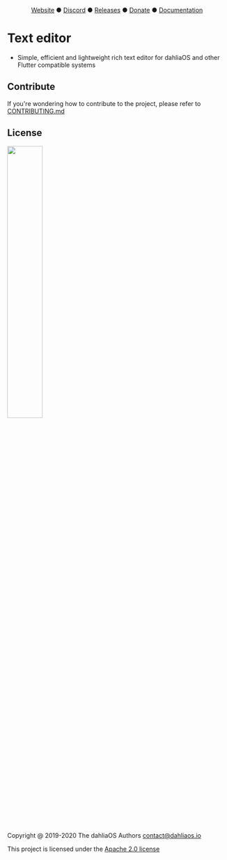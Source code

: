 <p align="center">
<a href="https://dahliaos.io">Website</a> ●
<a href="https://discord.gg/7qVbJHR">Discord</a> ●
<a href="https://github.com/dahliaos/releases/releases">Releases</a> ●
<a href="https://paypal.me/officialdahliaos">Donate</a> ●
<a href="https://github.com/dahliaos/documentation">Documentation</a>

# Text editor
- Simple, efficient and lightweight rich text editor for dahliaOS and other Flutter compatible systems

## Contribute

If you're wondering how to contribute to the project, please refer to [CONTRIBUTING.md](../CONTRIBUTING.md)

## License

<p align="left">
  <img width="40%" src="https://github.com/dahliaOS/brand/blob/master/dahliaOS/svg/logotypeblacktext.svg">
</p>

Copyright @ 2019-2020 The dahliaOS Authors contact@dahliaos.io

This project is licensed under the [Apache 2.0 license](/LICENSE)

